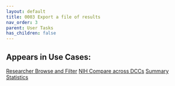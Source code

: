 ```yaml
---
layout: default
title: 0003 Export a file of results
nav_order: 3
parent: User Tasks
has_children: false
---
```


## Appears in Use Cases:

[Researcher Browse and Filter](../use-cases/browse-and-filter.md)
[NIH Compare across DCCs](../use-cases/multi-compare-custodian.md)
[Summary Statistics](../use-cases/summary-statistics.md)
